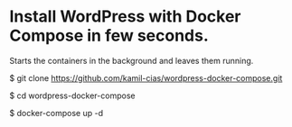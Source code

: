 # Install WordPress with Docker Compose in few seconds.

Starts the containers in the background and leaves them running.

$ git clone https://github.com/kamil-cias/wordpress-docker-compose.git

$ cd wordpress-docker-compose

$ docker-compose up -d
